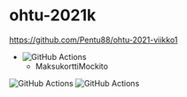 # ohtu-2021k

https://github.com/Pentu88/ohtu-2021-viikko1

- ![GitHub Actions](https://github.com/Pentu88/ohtu-2021k/workflows/Viikko%204/badge.svg)
  - MaksukorttiMockito

![GitHub Actions](https://github.com/Pentu88/ohtu-2021k/workflows/viikko3%20%2F%20WebLogin/badge.svg)
![GitHub Actions](https://github.com/Pentu88/ohtu-2021k/workflows/viikko4%20-%20MaksukorttiMockito/badge.svg)


<link name=GH-WorkingDir href=https://dev.to/shofol/run-your-github-actions-jobs-from-a-specific-directory-1i9e>
